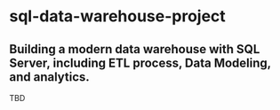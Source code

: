 # sql-data-warehouse-project
Building a modern data warehouse with SQL Server, including ETL process, Data Modeling, and analytics.
-------------------------------------------------------------------------------------------------------------------

TBD
